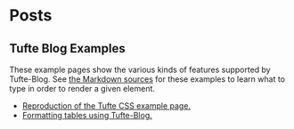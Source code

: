 # Posts

## Tufte Blog Examples

These example pages show the various kinds of features supported by Tufte-Blog. See [the Markdown
sources][sources] for these examples to learn what to type in order to render a given element.

- [Reproduction of the Tufte CSS example page.](posts/tufte/tufte.html)
- [Formatting tables using Tufte-Blog.](posts/tables/tables.html)

[sources]: http://github.com/adityaramesh/tufte-blog/tree/master/posts
